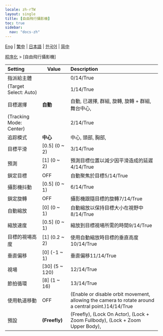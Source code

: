 ```yaml
---
locale: zh-rTW
layout: single
title: [自由飛行攝影機]
toc: true
sidebar:
  nav: "docs-zh"
---
```

[Eng](/dancexr/menu/2025.4/motion/freefly_cam) | [繁中](/tw/dancexr/menu/2025.4/motion/freefly_cam) | [日本語](/jp/dancexr/menu/2025.4/motion/freefly_cam) | [한국어](/kr/dancexr/menu/2025.4/motion/freefly_cam) | [简中](/zh/dancexr/menu/2025.4/motion/freefly_cam)

[程序化](../menu#程序化) > [自由飛行攝影機]



| Setting | Value | Description |
| :--- | --- | :--- |
| 指派給主體 || 0/14/True
| (Target Select: Auto) || 1/14/True
| 目標選擇 | **自動** | 自動, 已選擇, 群組, 旋轉, 旋轉 + 群組, 舞台中心,  |
| (Tracking Mode: Center) || 2/14/True
| 追踪模式 | **中心** | 中心, 頭部, 胸部,  |
| 目標平滑 | [0.5] (0 ~ 2) | 3/14/True
| 預測 | [1] (0 ~ 2) | 預測目標位置以減少因平滑造成的延遲4/14/True
| 鎖定目標 | OFF | 自動聚焦於目標5/14/True
| 攝影機抖動 | [0.5] (0 ~ 1) | 6/14/True
| 鎖定旋轉 | OFF | 攝影機跟隨目標的旋轉7/14/True
| 自動縮放 | [0] (0 ~ 1) | 自動縮放以保持目標大小在視野中8/14/True
| 縮放速度 | [0.5] (0 ~ 1) | 縮放到目標視場所需的時間9/14/True
| 目標的視場高度 | [1] (0.2 ~ 2) | 使用自動縮放時目標的垂直高度10/14/True
| 垂直偏移 | [0] (-1 ~ 1) | 垂直偏移11/14/True
| 視場 | [30] (5 ~ 120) | 12/14/True
| 節拍循環 | [8] (1 ~ 16) | 13/14/True
| 使用軌道移動 | OFF | (Enable or disable orbit movement, allowing the camera to rotate around a central point.)14/14/True
| 預設 | **(Freefly)** | (Freefly), (Lock On Actor), (Lock + Zoom Fullbody), (Lock + Zoom Upper Body),  |
